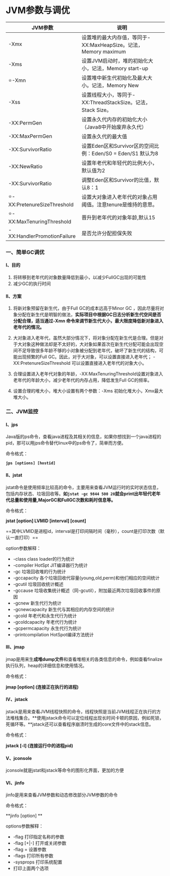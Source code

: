 # JVM参数与调优

| JVM参数                     | 说明                                                         |
| --------------------------- | ------------------------------------------------------------ |
| -Xmx                        | 设置堆的最大内存值，等同于-XX:MaxHeapSize。记法，Memory maximum |
| -Xms                        | 设置JVM启动时，堆的初始化大小，记法，Memory start-up         |
| ⭐-Xmn                       | 设置堆中新生代初始化及最大大小。记法，Memory New             |
| -Xss                        | 设置线程大小，等同于-XX:ThreadStackSize。记法，Stack Size。  |
| -XX:PermGen                 | 设置永久代内存的初始化大小（Java8中开始废弃永久代）          |
| -XX:MaxPermGen              | 设置永久代的最大值                                           |
| -XX:SurvivorRatio           | 设置Eden区和Survivor区的空间比例：Eden/S0 = Eden/S1 默认为8  |
| -XX:NewRatio                | 设置年老代和年轻代的比例大小，默认值为2                      |
| -XX:SurvivorRatio           | 调整Eden区和Survivor的比值，默认8：1                         |
| ⭐-XX:PretenureSizeThreshold | 设置大对象进入老年代的对象占用阈值。注意tenure是维持的意思。 |
| ⭐-XX:MaxTenuringThreshold   | 晋升到老年代的对象年龄,默认15                                |
| -XX:HandlerPromotionFailure | 是否允许分配担保失败                                         |

### 一、简单GC调优

#### Ⅰ、目的

1. 将转移到老年代的对象数量降低到最小，以减少FullGC出现的可能性
2. 减少GC的执行时间

#### Ⅱ、方案

1. 将新对象预留在新生代，由于Full GC的成本远高于Minor GC ，因此尽量将对象分配在新生代是明智的做法，**实际项目中根据GC日志分析新生代空间是否分配合理，适当通过-Xmn 命令来调节新生代大小，最大限度降低新对象进入老年代的情况。**

2. 大对象进入老年代，虽然大部分情况下，将对象分配在新生代是合理。但是对于大对象这种做法却是不太好的，大对象如果首次在新生代分配可能会出现空间不足导致很多年龄不够的小对象被分配到老年代，破坏了新生代的结构，可能出现频繁的Full GC。因此，对于大对象，可以设置直接进入老年代；
   -XX:PretenureSizeThreshold 可以设置直接进入老年代的对象大小。

3. 合理设置进入老年代对象的年龄，-XX:MaxTenuringThreshold设置对象进入老年代的年龄大小，减少老年代的内存占用，降低发生Full GC的频率。

4. 设置合理的堆大小，堆大小设置有两个参数：-Xms 初始化堆大小，Xmx最大堆大小。
   

### 二、JVM监控

#### Ⅰ、jps

Java版的ps命令，查看java进程及其相关的信息，如果你想找到一个java进程的pid，那可以用jps命令替代linux中的ps命令了，简单而方便。

命令格式：

**`jps [options] [hostid]`**

#### Ⅱ、jstat

jstat命令是使用频率比较高的命令，主要用来查看JVM运行时的实时状态信息，包括内存状态、垃圾回收等。**如`jstat -gc 9844 500 20`就会print出年轻代老年代总量和使用量,MajorGC和FullGC次数和耗时信息等。**

命令格式：

**jstat [option] LVMID [interval] [count]**

==其中LVMID是进程id，interval是打印间隔时间（毫秒），count是打印次数（默认一直打印）==

option参数解释：

- -class class loader的行为统计
- -compiler HotSpt JIT编译器行为统计
- -gc 垃圾回收堆的行为统计
- -gccapacity 各个垃圾回收代容量(young,old,perm)和他们相应的空间统计
- -gcutil 垃圾回收统计概述
- -gccause 垃圾收集统计概述（同-gcutil），附加最近两次垃圾回收事件的原因
- -gcnew 新生代行为统计
- -gcnewcapacity 新生代与其相应的内存空间的统计
- -gcold 年老代和永生代行为统计
- -gcoldcapacity 年老代行为统计
- -gcpermcapacity 永生代行为统计
- -printcompilation HotSpot编译方法统计

#### Ⅲ、jmap

jmap是用来生**成堆dump文件**和查看堆相关的各类信息的命令，例如查看finalize执行队列，heap的详细信息和使用情况。

命令格式：

**jmap [option]  (连接正在执行的进程)**

#### Ⅳ、jstack

jstack是用来查看JVM线程快照的命令，线程快照是当前JVM线程正在执行的方法堆栈集合。**使用jstack命令可以定位线程出现长时间卡顿的原因，例如死锁，死循环等。**jstack还可以查看程序崩溃时生成的core文件中的stack信息。

命令格式：

**jstack [-l]  (连接运行中的进程pid)**

#### Ⅴ、jconsole

jconsole就是jstat和jstack等命令的图形化界面，更加的方便

#### Ⅵ、jinfo

jinfo是用来查看JVM参数和动态修改部分JVM参数的命令

命令格式：

**jinfo [option] **

options参数解释：

- -flag <name> 打印指定名称的参数
- -flag [+|-]<name> 打开或关闭参数
- -flag <name>=<value> 设置参数
- -flags 打印所有参数
- -sysprops 打印系统配置
- <no option> 打印上面两个选项